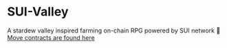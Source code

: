 # SUI-Valley 

A stardew valley inspired farming on-chain RPG powered by SUI network 
🔗 [Move contracts are found here](https://github.com/IntoTheVerse/Sui-farm-RPG-contracts)
